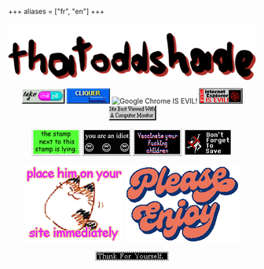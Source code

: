 +++
aliases = ["fr", "en"]
+++

<center>

<img src="/images/logo.gif" alt="„thatoddshade“ uglily written by me" class="invert">

![take a chill pill](/images/buttons/chill_pill.gif)
![CLIQUER ICI](/images/buttons/cliquer_ici.gif)
![Google Chrome IS EVIL!](/images/buttons/google_chrome_is_evil.gif)
![Internet Explorer IS EVIL!](/images/buttons/internet_explorer/is_evil.gif)
![Site Best Viewed With A Computer Monitor](/images/buttons/best_viewed_with_a_computer_monitor.gif)

![the stamp next to this stamp is lying.](/images/stamps/next_stamp_lie.png)
![you are an idiot ☺☺☺](/images/stamps/you_are_an_idiot.gif)
![Vaccǐnate y♡ur fuckǐng chǐldren](/images/stamps/vaccinate_your_fucking_children.png)
![Don't Forget To Save](/images/stamps/dont_forget_to_save.gif)

![place him on your site immediately](/images/place_him_on_your_site_immediately.png)
![Please Enjoy](/images/please_enjoy.png)

![Think For Yourself.](/images/blinkies/think_for_yourself.gif)

</center>
